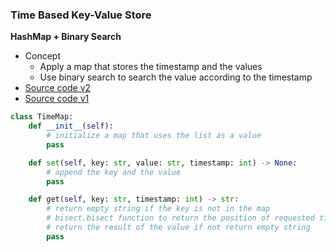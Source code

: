 ### Time Based Key-Value Store
**HashMap + Binary Search**
- Concept 
    - Apply a map that stores the timestamp and the values 
    - Use binary search to search the value according to the timestamp  
- [Source code v2](source/HashBinary.py)
- [Source code v1](source/HashBinary2.py)

```python
class TimeMap:
    def __init__(self):
        # initialize a map that uses the list as a value
        pass

    def set(self, key: str, value: str, timestamp: int) -> None:
        # append the key and the value
        pass 

    def get(self, key: str, timestamp: int) -> str:
        # return empty string if the key is not in the map
        # bisect.bisect function to return the position of requested timestamp in the sorted list (Note that bisect requires the list to be already sorted)
        # return the result of the value if not return empty string
        pass
```


